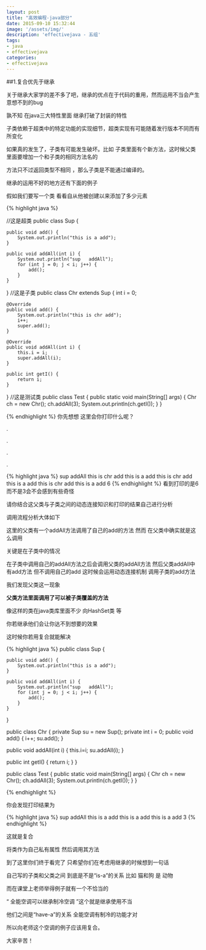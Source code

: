 ```yaml
---
layout: post
title: "高效编程-java部分"
date: 2015-09-10 15:32:44
image: '/assets/img/'
description: 'effectivejava - 五组'
tags:
- java
- effectivejava 
categories:
- effectivejava
---
```


##1.复合优先于继承

关于继承大家学的差不多了吧，继承的优点在于代码的重用，然而运用不当会产生意想不到的bug

孰不知 在java三大特性里面 继承打破了封装的特性

子类依赖于超类中的特定功能的实现细节，超类实现有可能随着发行版本不同而有所变化

如果真的发生了，子类有可能发生破坏。比如 子类里面有个新方法，这时候父类里面要增加一个和子类的相同方法名的

方法只不过返回类型不相同 ，那么子类是不能通过编译的。

继承的运用不好的地方还有下面的例子

假如我们要写一个类 看看自从他被创建以来添加了多少元素


{% highlight java %}

//这是超类
public class Sup {

    public void add() {
        System.out.println("this is a add");
    }

    public void addAll(int i) {
        System.out.println("sup   addAll");
        for (int j = 0; j < i; j++) {
            add();
        }
    }
}
//这是子类
public class Chr extends Sup {
    int i = 0;

    @Override
    public void add() {
        System.out.println("this is chr add");
        i++;
        super.add();
    }

    @Override
    public void addAll(int i) {
        this.i = i;
        super.addAll(i);
    }

    public int getI() {
        return i;
    }

}
//这是测试类
public class Test {
public static void main(String[] args) {
    Chr ch = new Chr();
    ch.addAll(3);
    System.out.println(ch.getI());
}
}

{% endhighlight %}
你先想想 这里会你打印什么呢？

.

.

.

.

{% highlight java %}
sup   addAll
this is chr add
this is a add
this is chr add
this is a add
this is chr add
this is a add
6
{% endhighlight %}
看到打印的是6而不是3会不会感到有些奇怪

请你结合这父类与子类之间的动态连接知识和打印的结果自己进行分析

调用流程分析大体如下

这里的父类有一个addAll方法调用了自己的add的方法 然而 在父类中确实就是这么调用

关键是在子类中的情况

在子类中调用自己的addAll方法之后会调用父类的addAll方法 然后父类addAll中有add方法 但不调用自己的add 这时候会运用动态连接机制 调用子类的add方法

我们发现父类这一现象

**父类方法里面调用了可以被子类覆盖的方法**

像这样的类在java类库里面不少 向HashSet类 等

你若继承他们会让你达不到想要的效果

这时候你若用复合就能解决

{% highlight java %}
public class Sup {

    public void add() {
        System.out.println("this is a add");
    }

    public void addAll(int i) {
        System.out.println("sup   addAll");
        for (int j = 0; j < i; j++) {
            add();
        }
    }
}




public class Chr {
private Sup su = new Sup();
private int i = 0;
public void add() {
    i++;
    su.add();
}

public void addAll(int i) {
    this.i=i;
    su.addAll(i);
}

public int getI() {
    return i;
}
}




public class Test {
public static void main(String[] args) {
    Chr ch = new Chr();
    ch.addAll(3);
    System.out.println(ch.getI());
}
}


{% endhighlight %}

你会发现打印结果为

{% highlight java %}
sup   addAll
this is a add
this is a add
this is a add
3
{% endhighlight %}

这就是复合

将类作为自己私有属性 然后调用其方法

到了这里你们终于看完了 只希望你们在考虑用继承的时候想到一句话

自己写的子类和父类之间 到底是不是“is-a”的关系  比如 猫和狗 是 动物

而在课堂上老师举得例子就有一个不恰当的

“ 全能空调可以继承制冷空调 ”这个就是继承使用不当

他们之间是“have-a”的关系  全能空调有制冷的功能才对

所以向老师这个空调的例子应该用复合。

大家辛苦！

